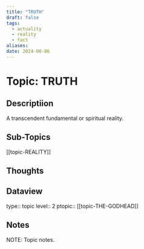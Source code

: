 ```yaml
---
title: "TRUTH"
draft: false
tags:
  - actuality
  - reality
  - fact
aliases: 
date: 2024-06-06
---
```

# Topic: TRUTH
## Descriptiion
A transcendent fundamental or spiritual reality.

## Sub-Topics
[[topic-REALITY]]


## Thoughts


## Dataview
type:: topic
level:: 2
ptopic:: [[topic-THE-GODHEAD]]

## Notes
NOTE: Topic notes.